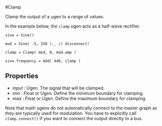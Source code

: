 #Clamp

Clamp the output of a ugen to a range of values.

In the example below, the `clamp` ugen acts as a half-wave rectifier.
```
sine = Sine()

mod = Sine( .5, 250 )._ // disconnect!

clamp = Clamp( mod, 0, mod.amp )

sine.frequency = Add( 440, clamp )
```

## Properties

* _input_ : Ugen. The signal that will be clamped.
* _min_ : Float or Ugen. Define the minimum boundary for clamping.
* _max_ : Float or Ugen. Define the maximum boundary for clamping.

Note that math ugens do not automatically connect to the master graph as they are
typically used for modulation. You have to explicitly call `clamp.connect()` if you
want to connect the output directly to a bus.